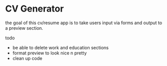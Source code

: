 # CV Generator

the goal of this cv/resume app is to take users input via forms and output to a preview section.

todo

- be able to delete work and education sections
- format preview to look nice n pretty
- clean up code
